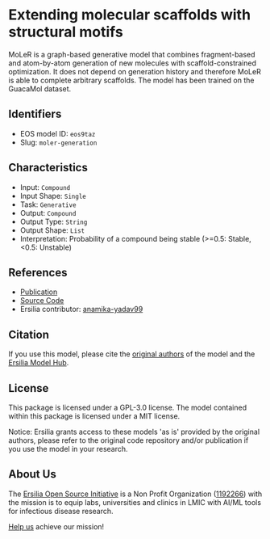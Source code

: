 # Extending molecular scaffolds with structural motifs

MoLeR is a graph-based generative model that combines fragment-based and atom-by-atom generation of new molecules with scaffold-constrained optimization. It does not depend on generation history and therefore MoLeR is able to complete arbitrary scaffolds. The model has been trained on the GuacaMol dataset.

## Identifiers

* EOS model ID: `eos9taz`
* Slug: `moler-generation`

## Characteristics

* Input: `Compound`
* Input Shape: `Single`
* Task: `Generative`
* Output: `Compound`
* Output Type: `String`
* Output Shape: `List`
* Interpretation: Probability of a compound being stable (>=0.5: Stable, <0.5: Unstable)

## References

* [Publication](https://arxiv.org/abs/2103.03864)
* [Source Code](https://github.com/microsoft/molecule-generation)
* Ersilia contributor: [anamika-yadav99](https://github.com/anamika-yadav99)

## Citation

If you use this model, please cite the [original authors](https://arxiv.org/abs/2103.03864) of the model and the [Ersilia Model Hub](https://github.com/ersilia-os/ersilia/blob/master/CITATION.cff).

## License

This package is licensed under a GPL-3.0 license. The model contained within this package is licensed under a MIT license.

Notice: Ersilia grants access to these models 'as is' provided by the original authors, please refer to the original code repository and/or publication if you use the model in your research.

## About Us

The [Ersilia Open Source Initiative](https://ersilia.io) is a Non Profit Organization ([1192266](https://register-of-charities.charitycommission.gov.uk/charity-search/-/charity-details/5170657/full-print)) with the mission is to equip labs, universities and clinics in LMIC with AI/ML tools for infectious disease research.

[Help us](https://www.ersilia.io/donate) achieve our mission!